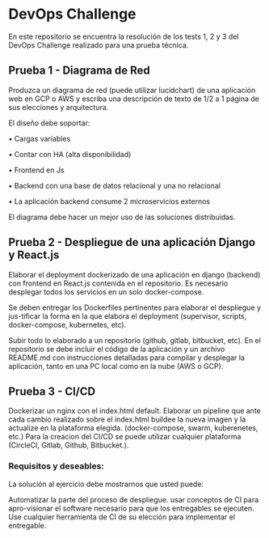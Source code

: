 # DevOps Challenge

En este repositorio se encuentra la resolución de los tests 1, 2 y 3 del DevOps Challenge realizado para una prueba técnica.

## Prueba 1 - Diagrama de Red 

Produzca un diagrama de red (puede utilizar lucidchart) de una aplicación web en GCP o AWS y escriba una descripción de texto de 1/2 a 1 página de sus elecciones y arquitectura.

El diseño debe soportar:

•	Cargas variables

•	Contar con HA (alta disponibilidad)

•	Frontend en Js

•	Backend con una base de datos relacional y una no relacional

•	La aplicación backend consume 2 microservicios externos

El diagrama debe hacer un mejor uso de las soluciones distribuidas.

## Prueba 2 - Despliegue de una aplicación Django y React.js

Elaborar el deployment dockerizado de una aplicación en django (backend) con frontend en React.js contenida en el repositorio. Es necesario desplegar todos los servicios en un solo docker-compose.

Se deben entregar los Dockerfiles pertinentes para elaborar el despliegue y jus-tificar la forma en la que elabora el deployment (supervisor, scripts, docker-compose, kubernetes, etc).

Subir todo lo elaborado a un repositorio (github, gitlab, bitbucket, etc). En el repositorio se debe incluir el código de la aplicación y un archivo README.md con instrucciones detalladas para compilar y desplegar la aplicación, tanto en una PC local como en la nube (AWS o GCP).

## Prueba 3 - CI/CD

Dockerizar un nginx con el index.html default. Elaborar un pipeline que ante cada cambio realizado sobre el index.html buildee la nueva imagen y la actualize en la plataforma elegida. (docker-compose, swarm, kuberenetes, etc.) Para la creacion del CI/CD se puede utilizar cualquier plataforma (CircleCI, Gitlab, Github, Bitbucket.).

### Requisitos y deseables:

La solución al ejercicio debe mostrarnos que usted puede:

Automatizar la parte del proceso de despliegue. usar conceptos de CI para apro-visionar el software necesario para que los entregables se ejecuten. Use cualquier herramienta de CI de su elección para implementar el entregable.